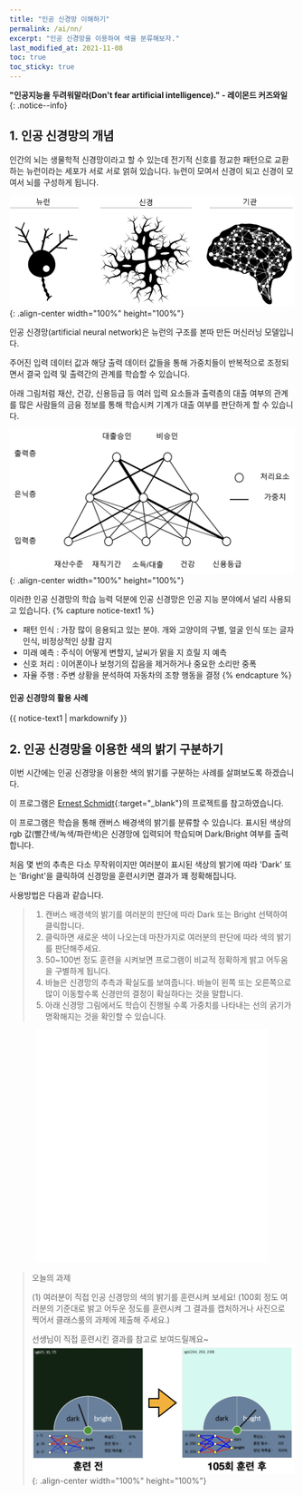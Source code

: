 ```yaml
---
title: "인공 신경망 이해하기"
permalink: /ai/nn/
excerpt: "인공 신경망을 이용하여 색을 분류해보자."
last_modified_at: 2021-11-08
toc: true
toc_sticky: true
---
```


**"인공지능을 두려워말라(Don't fear artificial intelligence)." - 레이몬드 커즈와일**
{: .notice--info}

## 1. 인공 신경망의 개념
인간의 뇌는 생물학적 신경망이라고 할 수 있는데 전기적 신호를 정교한 패턴으로 교환하는 뉴런이라는 세포가 서로 서로 얽혀 있습니다. 뉴런이 모여서 신경이 되고 신경이 모여서 뇌를 구성하게 됩니다.

!["인간의뇌"](/assets/images/nn_01.png){: .align-center width="100%" height="100%"}

인공 신경망(artificial neural network)은 뉴런의 구조를 본따 만든 머신러닝 모델입니다.

주어진 입력 데이터 값과 해당 출력 데이터 값들을 통해 가중치들이 반복적으로 조정되면서 결국 입력 및 출력간의 관계를 학습할 수 있습니다.

아래 그림처럼 재산, 건강, 신용등급 등 여러 입력 요소들과 출력층의 대출 여부의 관계를 많은 사람들의 금융 정보를 통해 학습시켜 기계가 대출 여부를 판단하게 할 수 있습니다.

!["인공신경망"](/assets/images/nn_02.png){: .align-center width="100%" height="100%"}

이러한 인공 신경망의 학습 능력 덕분에 인공 신경망은 인공 지능 분야에서 널리 사용되고 있습니다.
{% capture notice-text1 %}
* 패턴 인식 : 가장 많이 응용되고 있는 분야. 개와 고양이의 구별, 얼굴 인식 또는 글자 인식, 비정상적인 상활 감지
* 미래 예측 : 주식이 어떻게 변할지, 날씨가 맑을 지 흐릴 지 예측
* 신호 처리 : 이어폰이나 보청기의 잡음을 제거하거나 중요한 소리만 중폭
* 자율 주행 : 주변 상황을 분석하여 자동차의 조향 행동을 결정
{% endcapture %}
<div class="notice--warning">
  <h4 class="no_toc">인공 신경망의 활용 사례</h4>
  {{ notice-text1 | markdownify }}
</div>

## 2. 인공 신경망을 이용한 색의 밝기 구분하기
이번 시간에는 인공 신경망을 이용한 색의 밝기를 구분하는 사례를 살펴보도록 하겠습니다.

이 프로그램은 [Ernest Schmidt](https://www.ernst-schmidt.com/coding/5d00f8c51c1770001776aa52){:target="_blank"}의 프로젝트를 참고하였습니다.

이 프로그램은 학습을 통해 캔버스 배경색의 밝기를 분류할 수 있습니다. 표시된 색상의 rgb 값(빨간색/녹색/파란색)은 신경망에 입력되어 학습되며 Dark/Bright 여부를 출력합니다.

처음 몇 번의 추측은 다소 무작위이지만 여러분이 표시된 색상의 밝기에 따라 'Dark' 또는 'Bright'을 클릭하여 신경망을 훈련시키면 결과가 꽤 정확해집니다.

사용방법은 다음과 같습니다.
> 1. 캔버스 배경색의 밝기를 여러분의 판단에 따라 Dark 또는 Bright 선택하여 클릭합니다.
> 2. 클릭하면 새로운 색이 나오는데 마찬가지로 여러분의 판단에 따라 색의 밝기를 판단해주세요.
> 3. 50~100번 정도 훈련을 시켜보면 프로그램이 비교적 정확하게 밝고 어두움을 구별하게 됩니다.
> 4. 바늘은 신경망의 추측과 확실도를 보여줍니다. 바늘이 왼쪽 또는 오른쪽으로 많이 이동할수록 신경만의 결정이 확실하다는 것을 말합니다.
> 5. 아래 신경망 그림에서도 학습이 진행될 수록 가중치를 나타내는 선의 굵기가 명확해지는 것을 확인할 수 있습니다.

<p align="center">
<iframe src="/p5/color_classifier/" width="410" height="410" frameborder="0"></iframe></p>

> 오늘의 과제 
>
> (1) 여러분이 직접 인공 신경망의 색의 밝기를 훈련시켜 보세요! (100회 정도 여러분의 기준대로 밝고 어두운 정도를 훈련시켜 그 결과를 캡처하거나 사진으로 찍어서 클래스룸의 과제에 제출해 주세요.)
>
> 선생님이 직접 훈련시킨 결과를 참고로 보여드릴께요~ 
!["훈련결과"](/assets/images/nn_color.png){: .align-center width="100%" height="100%"}
